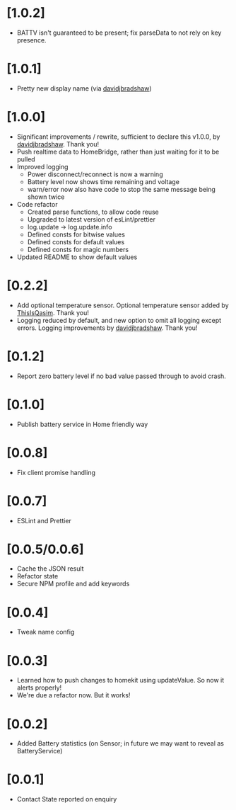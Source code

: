 # [1.0.2]

- BATTV isn't guaranteed to be present; fix parseData to not rely on key presence.

# [1.0.1]

- Pretty new display name (via [davidjbradshaw](https://github.com/davidjbradshaw))

# [1.0.0]

- Significant improvements / rewrite, sufficient to declare this v1.0.0, by [davidjbradshaw](https://github.com/davidjbradshaw). Thank you!
- Push realtime data to HomeBridge, rather than just waiting for it to be pulled
- Improved logging
  - Power disconnect/reconnect is now a warning
  - Battery level now shows time remaining and voltage
  - warn/error now also have code to stop the same message being shown twice
- Code refactor
  - Created parse functions, to allow code reuse
  - Upgraded to latest version of esLint/prettier
  - log.update -> log.update.info
  - Defined consts for bitwise values
  - Defined consts for default values
  - Defined consts for magic numbers
- Updated README to show default values

# [0.2.2]

- Add optional temperature sensor. Optional temperature sensor added by [ThisIsQasim](https://github.com/ThisIsQasim). Thank you!
- Logging reduced by default, and new option to omit all logging except errors. Logging improvements by [davidjbradshaw](https://github.com/davidjbradshaw). Thank you!

# [0.1.2]

- Report zero battery level if no bad value passed through to avoid crash.

# [0.1.0]

- Publish battery service in Home friendly way

# [0.0.8]

- Fix client promise handling

# [0.0.7]

- ESLint and Prettier

# [0.0.5/0.0.6]

- Cache the JSON result
- Refactor state
- Secure NPM profile and add keywords

# [0.0.4]

- Tweak name config

# [0.0.3]

- Learned how to push changes to homekit using updateValue. So now it alerts properly!
- We're due a refactor now. But it works!

# [0.0.2]

- Added Battery statistics (on Sensor; in future we may want to reveal as BatteryService)

# [0.0.1]

- Contact State reported on enquiry
